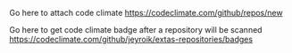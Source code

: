 Go here to attach code climate
https://codeclimate.com/github/repos/new

Go here to get code climate badge after a repository will be scanned
https://codeclimate.com/github/jeyroik/extas-repositories/badges